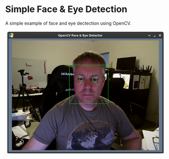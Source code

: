 # Simple Face & Eye Detection
A simple example of face and eye dectection using OpenCV.

<img src="./Screenshots/Screenshot01.png">
